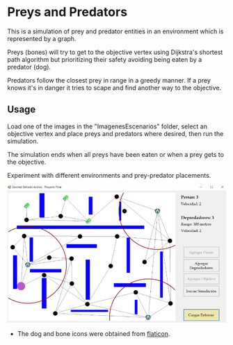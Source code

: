 # Preys and Predators

This is a simulation of prey and predator entities in an environment which is represented
by a graph.

Preys (bones) will try to get to the objective vertex using Dijkstra's shortest path algorithm but prioritizing their safety avoiding being eaten by a predator (dog).

Predators follow the closest prey in range in a greedy manner. If a prey knows it's in danger it tries to scape and find another way to the objective.

## Usage
Load one of the images in the "ImagenesEscenarios" folder, select an objective vertex and place preys and predators where desired, then run the simulation.

The simulation ends when all preys have been eaten or when a prey gets to the objective.

Experiment with different environments and prey-predator placements.

![Screenshot](screenshots/screenshot_1.png)

- The dog and bone icons were obtained from [flaticon](https://www.flaticon.com/).